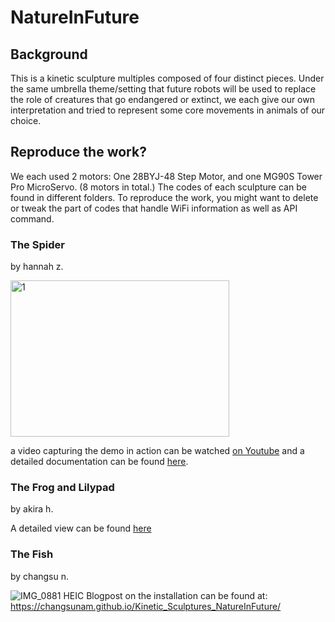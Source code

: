 # NatureInFuture

## Background
This is a kinetic sculpture multiples composed of four distinct pieces. Under the same umbrella theme/setting that future robots will be used to replace the role of creatures that go endangered or extinct, we each give our own interpretation and tried to represent some core movements in animals of our choice.

## Reproduce the work?
We each used 2 motors: One 28BYJ-48 Step Motor, and one MG90S Tower Pro MicroServo. (8 motors in total.)
The codes of each sculpture can be found in different folders. 
To reproduce the work, you might want to delete or tweak the part of codes that handle WiFi information as well as API command.

### The Spider
by hannah z.

<img alt="1" src="https://user-images.githubusercontent.com/83347817/162109072-b0a5e182-c9e4-4afb-ac77-9d338a592992.png" width="350" height="250" />

a video capturing the demo in action can be watched [on Youtube](https://youtu.be/iIokxq5maFs) and a detailed documentation can be found [here](https://hannahz.vercel.app/copycat-embedded-system).

### The Frog and Lilypad
by akira h.

A detailed view can be found [here](https://akihigaki.github.io/kinetic-sculpture.github.io/)


### The Fish
by changsu n.

![IMG_0881 HEIC](https://user-images.githubusercontent.com/25335750/162141755-1e061e1a-a6d8-4678-9bb6-76b2c3578b75.jpg)
Blogpost on the installation can be found at: https://changsunam.github.io/Kinetic_Sculptures_NatureInFuture/
